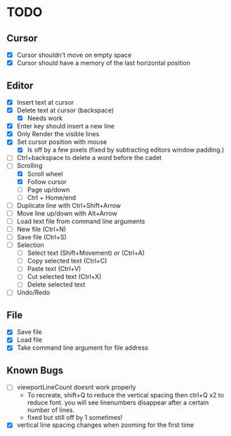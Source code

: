 # TODO

## Cursor

- [x] Cursor shouldn't move on empty space
- [x] Cursor should have a memory of the last horizontal position

## Editor

- [x] Insert text at cursor
- [x] Delete text at cursor (backspace)
  - [x] Needs work
- [x] Enter key should insert a new line
- [x] Only Render the visible lines
- [x] Set cursor position with mouse
  - [x] Is off by a few pixels (fixed by subtracting editors window padding.)
- [ ] Ctrl+backspace to delete a word before the cadet
- [ ] Scrolling
  - [x] Scroll wheel
  - [x] Follow cursor
  - [ ] Page up/down
  - [ ] Ctrl + Home/end
- [ ] Duplicate line with Ctrl+Shift+Arrow
- [ ] Move line up/down with Alt+Arrow
- [ ] Load text file from command line arguments
- [ ] New file (Ctrl+N)
- [ ] Save file (Ctrl+S)
- [ ] Selection
  - [ ] Select text (Shift+Movement) or (Ctrl+A)
  - [ ] Copy selected text (Ctrl+C)
  - [ ] Paste text (Ctrl+V)
  - [ ] Cut selected text (Ctrl+X)
  - [ ] Delete selected text
- [ ] Undo/Redo

## File

- [x] Save file
- [x] Load file
- [x] Take command line argument for file address

## Known Bugs

- [ ] viewportLineCount doesnt work properly
  - To recreate, shift+Q to reduce the vertical spacing then ctrl+Q x2 to reduce font. you will see linenumbers disappear after a certain number of lines.
  - fixed but still off by 1 sometimes!
- [x] vertical line spacing changes when zooming for the first time

